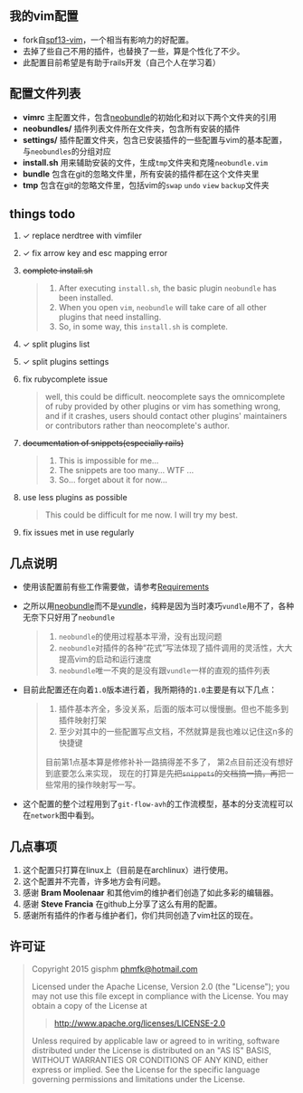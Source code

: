 ## 我的vim配置
+ fork自[spf13-vim][1]，一个相当有影响力的好配置。
+ 去掉了些自己不用的插件，也替换了一些，算是个性化了不少。
+ 此配置目前希望是有助于rails开发（自己个人在学习着）

## 配置文件列表
+ __vimrc__ 主配置文件，包含[neobundle][4]的初始化和对以下两个文件夹的引用
+ __neobundles/__ 插件列表文件所在文件夹，包含所有安装的插件
+ __settings/__ 插件配置文件夹，包含已安装插件的一些配置与vim的基本配置，与`neobundles`的分组对应
+ __install.sh__ 用来辅助安装的文件，生成`tmp`文件夹和克隆`neobundle.vim`
+ __bundle__ 包含在git的忽略文件里，所有安装的插件都在这个文件夹里
+ __tmp__ 包含在git的忽略文件里，包括vim的`swap` `undo` `view` `backup`文件夹

## things todo
1. ✓ replace nerdtree with vimfiler
2. ✓ fix arrow key and esc mapping error
3. ~~complete install.sh~~

    > 1. After executing `install.sh`, the basic plugin `neobundle` has been installed.
    > 2. When you open `vim`, `neobundle` will take care of all other plugins that need installing.
    > 3. So, in some way, this `install.sh` is complete.

4. ✓ split plugins list
4. ✓ split plugins settings
4. fix rubycomplete issue
    > well, this could be difficult.
    > neocomplete says the omnicomplete of ruby provided by other plugins or vim
    > has something wrong, and if it crashes, users should contact other plugins'
    > maintainers or contributors rather than neocomplete's author.
4. ~~documentation of snippets(especially rails)~~

    > 1. This is impossible for me...
    > 2. The snippets are too many... WTF ...
    > 3. So... forget about it for now...

5. use less plugins as possible

    > This could be difficult for me now. I will try my best.

6. fix issues met in use regularly

## 几点说明
+ 使用该配置前有些工作需要做，请参考[Requirements](docs/Requirements.md)
+ 之所以用[neobundle][4]而不是[vundle][3]，纯粹是因为当时凑巧`vundle`用不了，各种无奈下只好用了`neobundle`

    > 1. `neobundle`的使用过程基本平滑，没有出现问题
    > 2. `neobundle`对插件的各种“花式”写法体现了插件调用的灵活性，大大提高vim的启动和运行速度
    > 3. `neobundle`唯一不爽的是没有跟`vundle`一样的直观的插件列表

+ 目前此配置还在向着`1.0`版本进行着，我所期待的`1.0`主要是有以下几点：

    >
    > 1. 插件基本齐全，多没关系，后面的版本可以慢慢删。但也不能多到插件映射打架
    > 2. 至少对其中的一些配置写点文档，不然就算是我也难以记住这n多的快捷键
    >
    > 目前第1点基本算是修修补补一路搞得差不多了，
    > 第2点目前还没有想好到底要怎么来实现，
    > 现在的打算是~~先把`snippets`的文档搞一搞，再~~把一些常用的操作映射写一写。

+ 这个配置的整个过程用到了`git-flow-avh`的工作流模型，基本的分支流程可以在`network`图中看到。

## 几点事项
1. 这个配置只打算在linux上（目前是在archlinux）进行使用。
2. 这个配置并不完善，许多地方会有问题。
3. 感谢 __Bram Moolenaar__ 和其他vim的维护者们创造了如此多彩的编辑器。
3. 感谢 __Steve Francia__ 在github上分享了这么有用的配置。
5. 感谢所有插件的作者与维护者们，你们共同创造了vim社区的现在。

## 许可证
> Copyright 2015 gisphm <phmfk@hotmail.com>
>
> Licensed under the Apache License, Version 2.0 (the "License");
> you may not use this file except in compliance with the License.
> You may obtain a copy of the License at
>
>> http://www.apache.org/licenses/LICENSE-2.0
>
> Unless required by applicable law or agreed to in writing, software
> distributed under the License is distributed on an "AS IS" BASIS,
> WITHOUT WARRANTIES OR CONDITIONS OF ANY KIND, either express or implied.
> See the License for the specific language governing permissions and
> limitations under the License.

[1]: https://github.com/spf13/spf13-vim.git
[2]: https://github.com/gisphm/myneovimrc.git
[3]: https://github.com/gmarik/Vundle.vim.git
[4]: https://github.com/Shougo/neobundle.vim.git
